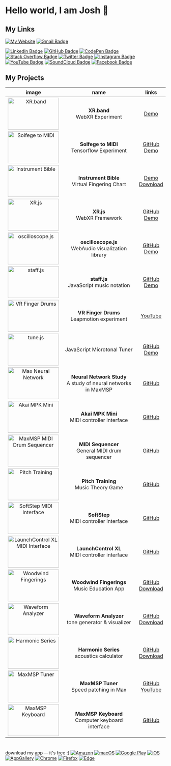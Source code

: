 # Hello world, I am Josh 👋

## My Links
[![My Website](https://img.shields.io/badge/-joshstovall.com-fff?style=flat&logo=circle)](https://joshstovall.com "My Personal Website") [![Gmail Badge](https://img.shields.io/badge/-joshstovall@gmail.com-c14438?style=flat&logo=Gmail&logoColor=white)](mailto:joshstovall@gmail.com "Connect via Email") 

[![Linkedin Badge](https://img.shields.io/badge/-Josh%20Stovall-0072b1?style=flat&logo=Linkedin&logoColor=white)](https://linkedin.com/in/joshstovall/ "Connect on LinkedIn") [![GitHub Badge](https://img.shields.io/badge/-joshstovall-333?style=flat&logo=GitHub&logoColor=white)](https://github.com/joshstovall/ "Connect on GitHub") [![CodePen Badge](https://img.shields.io/badge/-Josh%20Stovall-444857?style=flat&logo=CodePen&logoColor=white)](https://codepen.com/joshstovall/ "Connect on CodePen") [![Stack Overflow Badge](https://img.shields.io/badge/-Josh%20Stovall-FE7A16?style=flat&logo=stackoverflow&logoColor=white)](https://stackoverflow.com/users/10499018/josh-stovall "Connect on Stack Overflow") [![Twitter Badge](https://img.shields.io/badge/-@j__stov-00acee?style=flat&logo=Twitter&logoColor=white)](https://twitter.com/intent/follow?screen_name=j_stov "Follow on Twitter") [![Instagram Badge](https://img.shields.io/badge/-@josh__stovall-833AB4?style=flat&logo=Instagram&logoColor=white)](https://instagram.com/josh_stovall "Follow on Instagram") [![YouTube Badge](https://img.shields.io/badge/-Josh%20Stovall-FF0000?style=flat&logo=YouTube&logoColor=white)](https://youtube.com/channel/UCwzGLJO1mmmVuN-2I4mKKbA "Connect on YouTube")  [![SoundCloud Badge](https://img.shields.io/badge/-Josh%20Stovall-FF3300?style=flat&logo=SoundCloud&logoColor=white)](https://soundcloud.com/josh_stovall "Connect on SoundCloud") [![Facebook Badge](https://img.shields.io/badge/-Josh%20Stovall-3b5998?style=flat&logo=Facebook&logoColor=white)](https://facebook.com/joshstovallmusic/ "Connect on Facebook") 

## My Projects
| image | name | links | 
| :-: | :-: |:-: |
|[<img src="https://joshstovall.com/img/xrband.png" width="160 !important" height="100" title="XR.band"/>](http://xr.band) | **XR.band**<br>WebXR Experiment | [Demo](http://xr.band/)|
|[<img src="https://joshstovall.com/img/solfege.gif" width="160 !important" height="100" title="Solfege to MIDI"/>](https://github.com/instrumentbible/solfege.ai) | **Solfege to MIDI**<br>Tensorflow Experiment | [GitHub](https://github.com/instrumentbible/solfege.ai) <br> [Demo](https://instrumentbible.github.io/solfege.ai/)|
|[<img src="https://joshstovall.com/img/instrument-bible.gif" width="160" height="100" title="Instrument Bible"/>](https://instrument.bible/)  | **Instrument Bible**<br>Virtual Fingering Chart | [Demo](https://instrument.bible/)<br>[Download](https://instrument.bible/download/)  |
|[<img src="https://joshstovall.com/img/xrjs.png" width="160" height="100" title="XR.js"/>](https://xrjs.dev)  | **XR.js**<br>WebXR Framework | [GitHub](https://github.com/xrscript/xr.js) <br>[Demo](https://xrjs.dev)  | 
|[<img src="https://joshstovall.com/img/oscilloscope.gif" width="160" height="100" title="oscilloscope.js"/>](https://instrumentbible.github.io/oscilloscope.js/)  | **oscilloscope.js** <br> WebAudio visualization library | [GitHub](https://github.com/instrumentbible/oscilloscope.js) <br>[Demo](https://instrumentbible.github.io/oscilloscope.js/)  |
|[<img src="http://joshstovall.com/img/staffjs.gif" width="160" height="100"  title="staff.js"/>](https://github.com/instrumentbible/staff.js)  | **staff.js**<br>JavaScript music notation |[GitHub](https://github.com/instrumentbible/staff.js) <br>[Demo](https://instrumentbible.github.io/staff.js/) |
|[<img src="https://joshstovall.com/img/finger-drums.gif" width="160" height="100" title="VR Finger Drums"/>](https://youtu.be/4_leZ0v8Ekc)  | **VR Finger Drums**<br>Leapmotion experiment | [YouTube](https://youtu.be/4_leZ0v8Ekc) |
|[<img src="https://joshstovall.com/img/tune.png" width="160" height="100"  title="tune.js"/>](https://github.com/instrumentbible/tune.js)  | JavaScript Microtonal Tuner |[GitHub](https://github.com/instrumentbible/tune.js) <br>[Demo](https://instrumentbible.github.io/tune.js/)|
|[<img src="https://joshstovall.com/img/max-neuralnet.gif" width="160" height="100" title="Max Neural Network"/>](https://github.com/joshstovall/MaxMSP-Patches/tree/master/Neural%20Network)  | **Neural Network Study**<br>A study of neural networks in MaxMSP | [GitHub](https://github.com/joshstovall/MaxMSP-Patches/tree/master/Neural%20Network) |
|[<img src="http://joshstovall.com/img/max-akai.png" width="160" height="100" title="Akai MPK Mini" />](https://github.com/joshstovall/MaxMSP-Akai-MPKmini)  | **Akai MPK Mini**<br>MIDI controller interface |[GitHub](https://github.com/joshstovall/MaxMSP-Akai-MPKmini) |
|[<img src="https://joshstovall.com/img/max-sequencer.gif" width="160" height="100" title="MaxMSP MIDI Drum Sequencer"/>](https://github.com/joshstovall/MaxMSP-MIDI-Sequencer)  | **MIDI Sequencer**<br>General MIDI drum sequencer |[GitHub](https://github.com/joshstovall/MaxMSP-MIDI-Sequencer) |
|[<img src="https://joshstovall.com/img/pitch-training.gif" width="160" height="100"  title="Pitch Training"/>](https://github.com/joshstovall/Pitch-Training)  | **Pitch Training**<br>Music Theory Game |[GitHub](https://github.com/joshstovall/Pitch-Training) |
|[<img src="https://joshstovall.com/img/max-softstep2.png" width="160" height="100" title="SoftStep MIDI Interface"/>](https://github.com/joshstovall/MaxMSP-SoftStep2)  |  **SoftStep**<br>MIDI controller interface |[GitHub](https://github.com/joshstovall/MaxMSP-SoftStep2) |
|[<img src="https://joshstovall.com/img/max-launchkey.png" width="160" height="100" title="LaunchControl XL MIDI Interface"/>](https://github.com/joshstovall/MaxMSP-LaunchControl-XL)  | **LaunchControl XL**<br>MIDI controller interface |  [GitHub](https://github.com/joshstovall/MaxMSP-LaunchControl-XL) |
|[<img src="https://joshstovall.com/img/woodwind-fingerings.gif" width="160" height="100" title="Woodwind Fingerings"/>](https://github.com/instrumentbible/Woodwind-Fingerings)  | **Woodwind Fingerings**<br>Music Education App |  [GitHub](https://github.com/instrumentbible/Woodwind-Fingerings) <br> [Download](https://apps.apple.com/us/app/woodwind-fingerings/id1438221907) |
|[<img src="https://joshstovall.com/img/waveform-analyzer.gif" width="160" height="100" title="Waveform Analyzer"/>](https://apps.apple.com/app/waveform-analyzer/id1439677657)  | **Waveform Analyzer**<br>tone generator & visualizer | [GitHub](https://github.com/joshstovall/Waveform-Analyzer)  <br>[Download](https://apps.apple.com/app/waveform-analyzer/id1439677657) |
|[<img src="https://joshstovall.com/img/harmonic-series.gif" width="160" height="100" title="Harmonic Series"/>](https://apps.apple.com/app/harmonic-series/id1440432414)  | **Harmonic Series**<br>acoustics calculator | [GitHub](https://github.com/joshstovall/Harmonic-Series) <br>[Download](https://apps.apple.com/app/harmonic-series/id1440432414) 
|[<img src="https://joshstovall.com/img/max-tuner.gif" width="160" height="100" title="MaxMSP Tuner" />](https://github.com/joshstovall/MaxMSP-Tuner)  | **MaxMSP Tuner**<br>Speed patching in Max | [GitHub](https://github.com/joshstovall/MaxMSP-Tuner)<br>[YouTube](https://youtu.be/8dYLysyxQ2M) |
|[<img src="https://joshstovall.com/img/max-keyboard.png" width="160" height="100" title="MaxMSP Keyboard"/>](https://github.com/joshstovall/MaxMSP-Computer-Keyboard)  | **MaxMSP Keyboard**<br>Computer keyboard interface |[GitHub](https://github.com/joshstovall/MaxMSP-Computer-Keyboard) |


# 

download my app -- it's free   :)
<a href="https://amazon.com/dp/B0829P4DX7" target="_blank">![Amazon](https://img.shields.io/badge/-Amazon-000000?&logoColor=FFF&logo=amazon)</a> <a href="https://apps.apple.com/us/app/instrument-bible/id1439750025" target="_blank">![macOS](https://img.shields.io/badge/-macOS-000000?&logoColor=FFF&logo=apple)</a>  <a href="https://play.google.com/store/apps/details?id=com.instrumentbible.instrumentbibleApp" target="_blank">![Google Play](https://img.shields.io/badge/-Google_Play-000000?&logoColor=FFF&logo=google-play)</a> <a href="https://apps.apple.com/us/app/instrument-bible/id1439750025" target="_blank">![iOS](https://img.shields.io/badge/-iOS-000000?&logoColor=FFF&logo=app-store)</a> <a href="https://appgallery.cloud.huawei.com/uowap/index.html#/detailApp/C102556799?appId=C102556799" target="_blank">![AppGallery](https://img.shields.io/badge/-AppGallery-000000?&logoColor=FFF&logo=huawei)</a> <a href="https://chrome.google.com/webstore/detail/lpaeghmjgfelgibkhennclmopjgdoifl" target="_blank">![Chrome](https://img.shields.io/badge/-Chrome-000000?&logoColor=FFF&logo=google-chrome)</a> <a href="https://addons.mozilla.org/firefox/addon/instrument-bible" target="_blank">![Firefox](https://img.shields.io/badge/-Firefox-000000?&logoColor=FFF&logo=firefox)</a> <a href="https://microsoftedge.microsoft.com/addons/detail/instrument-bible/ihkeigfkhcflnkdblhpdicekpidmfmhm/" target="_blank">![Edge](https://img.shields.io/badge/-Edge-000000?&logoColor=FFF&logo=microsoft-edge)</a> 

